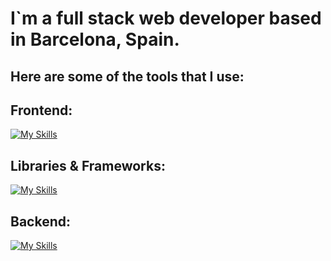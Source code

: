 # I`m a full stack web developer based in Barcelona, Spain.

## Here are some of the tools that I use: 

## Frontend:


[![My Skills](https://skillicons.dev/icons?i=js,html,css)](https://skillicons.dev)

## Libraries & Frameworks:

[![My Skills](https://skillicons.dev/icons?i=react,angular,vue,bootstrap,redux,vite)](https://skillicons.dev)

## Backend:

[![My Skills](https://skillicons.dev/icons?i=js,html,css,react,angular,vue,bootstrap,figma,firebase,heroku,jest,jquery,mongodb,mysql,nextjs,nodejs,npm,postman,redux,regex,sass,sentry,solidity,tailwind,threejs,ubuntu,vercel,vite,vscode,yarn)](https://skillicons.dev)


